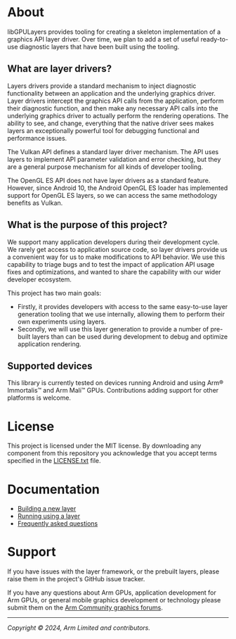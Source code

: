 # About

libGPULayers provides tooling for creating a skeleton implementation of a
graphics API layer driver. Over time, we plan to add a set of useful
ready-to-use diagnostic layers that have been built using the tooling.

## What are layer drivers?

Layers drivers provide a standard mechanism to inject diagnostic functionality
between an application and the underlying graphics driver. Layer drivers
intercept the graphics API calls from the application, perform their diagnostic
function, and then make any necessary API calls into the underlying graphics
driver to actually perform the rendering operations. The ability to see, and
change, everything that the native driver sees makes layers an exceptionally
powerful tool for debugging functional and performance issues.

The Vulkan API defines a standard layer driver mechanism. The API uses layers
to implement API parameter validation and error checking, but they are a
general purpose mechanism for all kinds of developer tooling.

The OpenGL ES API does not have layer drivers as a standard feature. However,
since Android 10, the Android OpenGL ES loader has implemented support for
OpenGL ES layers, so we can access the same methodology benefits as Vulkan.

## What is the purpose of this project?

We support many application developers during their development cycle. We
rarely get access to application source code, so layer drivers provide us a
convenient way for us to make modifications to API behavior. We use this
capability to triage bugs and to test the impact of application API usage fixes
and optimizations, and wanted to share the capability with our wider developer
ecosystem.

This project has two main goals:

* Firstly, it provides developers with access to the same easy-to-use layer
  generation tooling that we use internally, allowing them to perform their
  own experiments using layers.
* Secondly, we will use this layer generation to provide a number of pre-built
  layers than can be used during development to debug and optimize application
  rendering.

## Supported devices

This library is currently tested on devices running Android and using Arm®
Immortalis™ and Arm Mali™ GPUs. Contributions adding support for other
platforms is welcome.

# License

This project is licensed under the MIT license. By downloading any component
from this repository you acknowledge that you accept terms specified in the
[LICENSE.txt](LICENSE.txt) file.

# Documentation

* [Building a new layer](./docs/building.md)
* [Running using a layer](./docs/running.md)
* [Frequently asked questions](./docs/faq.md)

# Support

If you have issues with the layer framework, or the prebuilt layers, please
raise them in the project's GitHub issue tracker.

If you have any questions about Arm GPUs, application development for Arm GPUs,
or general mobile graphics development or technology please submit them on the
[Arm Community graphics forums][1].

- - -

_Copyright © 2024, Arm Limited and contributors._

[1]: https://community.arm.com/support-forums/f/graphics-gaming-and-vr-forum/
